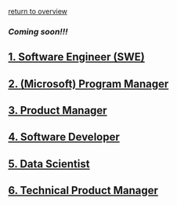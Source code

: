 ---
---
[return to overview](/interview)

### *Coming soon!!!*


## [1. Software Engineer (SWE)](swe)

## [2. (Microsoft) Program Manager](micro-pm)

## [3. Product Manager](product-manager)

## [4. Software Developer](soft-dev)

## [5. Data Scientist](data-scientist)

## [6. Technical Product Manager](technical-pm)